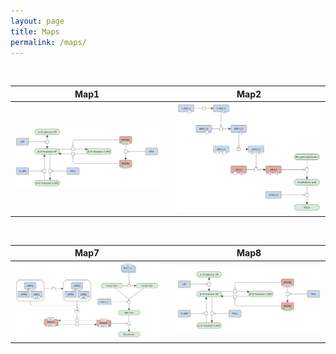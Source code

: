 ```yaml
---
layout: page
title: Maps
permalink: /maps/
---
```


<br />

 Map1                             |   | Map2
:--------------------------------:|:-:|:--------------------------------:
 ![](/images/figure01v03.png)     |   | ![](/images/figure02v03.png)

<br />

 Map7                             |   | Map8
:--------------------------------:|:-:|:--------------------------------:
 ![](/images/figure03v03.png)     |   | ![](/images/figure01v03.png)


